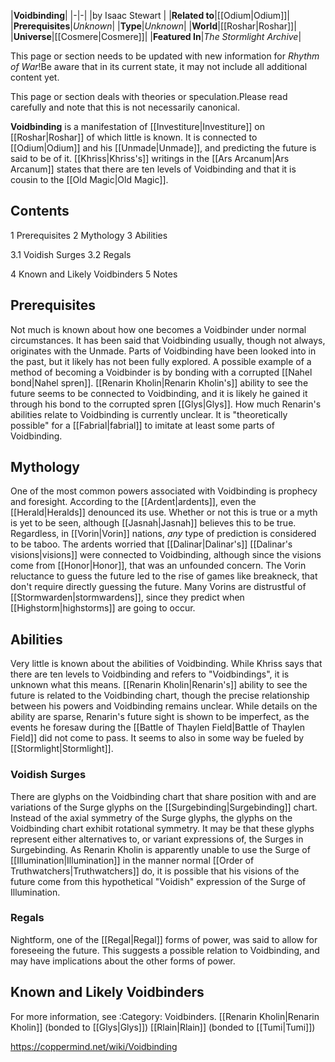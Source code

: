 |**Voidbinding**|
|-|-|
|by  Isaac Stewart |
|**Related to**|[[Odium\|Odium]]|
|**Prerequisites**|*Unknown*|
|**Type**|*Unknown*|
|**World**|[[Roshar\|Roshar]]|
|**Universe**|[[Cosmere\|Cosmere]]|
|**Featured In**|*The Stormlight Archive*|

This page or section needs to be updated with new information for *Rhythm of War*!Be aware that in its current state, it may not include all additional content yet.

This page or section deals with theories or speculation.Please read carefully and note that this is not necessarily canonical.

**Voidbinding** is a manifestation of [[Investiture\|Investiture]] on [[Roshar\|Roshar]] of which little is known. It is connected to [[Odium\|Odium]] and his [[Unmade\|Unmade]], and predicting the future is said to be of it. [[Khriss\|Khriss's]] writings in the [[Ars Arcanum\|Ars Arcanum]] states that there are ten levels of Voidbinding and that it is cousin to the [[Old Magic\|Old Magic]].

## Contents

1 Prerequisites
2 Mythology
3 Abilities

3.1 Voidish Surges
3.2 Regals


4 Known and Likely Voidbinders
5 Notes


## Prerequisites
Not much is known about how one becomes a Voidbinder under normal circumstances. It has been said that Voidbinding usually, though not always, originates with the Unmade. Parts of Voidbinding have been looked into in the past, but it likely has not been fully explored.
A possible example of a method of becoming a Voidbinder is by bonding with a corrupted [[Nahel bond\|Nahel spren]]. [[Renarin Kholin\|Renarin Kholin's]] ability to see the future seems to be connected to Voidbinding, and it is likely he gained it through his bond to the corrupted spren [[Glys\|Glys]]. How much Renarin's abilities relate to Voidbinding is currently unclear.
It is "theoretically possible" for a [[Fabrial\|fabrial]] to imitate at least some parts of Voidbinding.

## Mythology
One of the most common powers associated with Voidbinding is prophecy and foresight. According to the [[Ardent\|ardents]], even the [[Herald\|Heralds]] denounced its use. Whether or not this is true or a myth is yet to be seen, although [[Jasnah\|Jasnah]] believes this to be true. Regardless, in [[Vorin\|Vorin]] nations, *any* type of prediction is considered to be taboo. The ardents worried that [[Dalinar\|Dalinar's]] [[Dalinar's visions\|visions]] were connected to Voidbinding, although since the visions come from [[Honor\|Honor]], that was an unfounded concern.
The Vorin reluctance to guess the future led to the rise of games like breakneck, that don't require directly guessing the future. Many Vorins are distrustful of [[Stormwarden\|stormwardens]], since they predict when [[Highstorm\|highstorms]] are going to occur.

## Abilities
Very little is known about the abilities of Voidbinding. While Khriss says that there are ten levels to Voidbinding and refers to "Voidbindings", it is unknown what this means.
[[Renarin Kholin\|Renarin's]] ability to see the future is related to the Voidbinding chart, though the precise relationship between his powers and Voidbinding remains unclear.
While details on the ability are sparse, Renarin's future sight is shown to be imperfect, as the events he foresaw during the [[Battle of Thaylen Field\|Battle of Thaylen Field]] did not come to pass. It seems to also in some way be fueled by [[Stormlight\|Stormlight]].

### Voidish Surges
There are glyphs on the Voidbinding chart that share position with and are variations of the Surge glyphs on the [[Surgebinding\|Surgebinding]] chart. Instead of the axial symmetry of the Surge glyphs, the glyphs on the Voidbinding chart exhibit rotational symmetry. It may be that these glyphs represent either alternatives to, or variant expressions of, the Surges in Surgebinding.
As Renarin Kholin is apparently unable to use the Surge of [[Illumination\|Illumination]] in the manner normal [[Order of Truthwatchers\|Truthwatchers]] do, it is possible that his visions of the future come from this hypothetical "Voidish" expression of the Surge of Illumination.

### Regals
Nightform, one of the [[Regal\|Regal]] forms of power, was said to allow for foreseeing the future. This suggests a possible relation to Voidbinding, and may have implications about the other forms of power.

## Known and Likely Voidbinders
For more information, see :Category: Voidbinders.
[[Renarin Kholin\|Renarin Kholin]] (bonded to [[Glys\|Glys]])
[[Rlain\|Rlain]] (bonded to [[Tumi\|Tumi]])


https://coppermind.net/wiki/Voidbinding